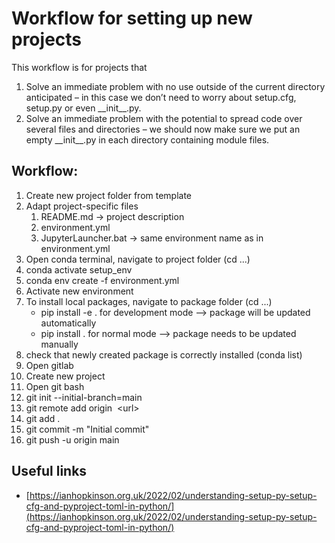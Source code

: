 # Workflow for setting up new projects 

This workflow is for projects that
1.  Solve an immediate problem with no use outside of the current directory anticipated – in this case we don’t need to worry about setup.cfg, setup.py or even \_\_init__.py.
2.  Solve an immediate problem with the potential to spread code over several files and directories – we should now make sure we put an empty \_\_init__.py in each directory containing module files.

## Workflow:

1. Create new project folder from template
2.  Adapt project-specific files
    1. README.md -> project description
    3. environment.yml
    4. JupyterLauncher.bat -> same environment name as in environment.yml
4. Open conda terminal, navigate to project folder (cd ...)
5. conda activate setup_env
6. conda env create -f environment.yml
7. Activate new environment
8. To install local packages, navigate to package folder (cd ...)
    - pip install -e . for development mode --> package will be updated automatically
    - pip install . for normal mode --> package needs to be updated manually 
10.  check that newly created package is correctly installed (conda list)
11.  Open gitlab
12.  Create new project
13.  Open git bash
14.  git init --initial-branch=main
15.  git remote add origin  \<url\>
16.  git add .
17.  git commit -m "Initial commit"
18.  git push -u origin main


## Useful links

-   [https://ianhopkinson.org.uk/2022/02/understanding-setup-py-setup-cfg-and-pyproject-toml-in-python/](https://ianhopkinson.org.uk/2022/02/understanding-setup-py-setup-cfg-and-pyproject-toml-in-python/)